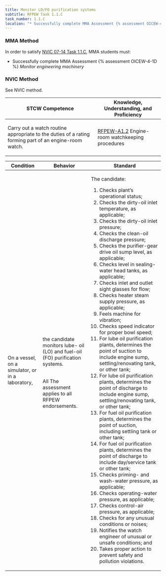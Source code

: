 ```yaml
---
title: Monitor LO/FO purification systems
subtitle: RFPEW Task 1.1.C 
task_number: 1.1.C
location: "* Successfully complete MMA Assessment {% assessment OICEW-4-1D %} *Monitor engineering machinery*" 
---
```



### MMA Method

In order to satisfy  [NVIC 07-14  Task  1.1.C]({{site.baseurl}}/assets/images/nvic-07-14.pdf), MMA students must:

* Successfully complete MMA Assessment {% assessment OICEW-4-1D %} *Monitor engineering machinery*


### NVIC Method

<a onclick="togglevisibility('nvic_methods')" >See NVIC method.</a>

<div id='nvic_methods' class='hide'>

<table>
<thead>
<tr>
<th class='forty'> STCW Competence </th>
<th class='sixty'> Knowledge, Understanding, and Proficiency </th>
</tr>
</thead>




<tbody>
<tr><td markdown='1'>

Carry out a watch routine appropriate to the duties of a rating forming part of an engine-room watch.

</td><td markdown='1'>

[RFPEW-A1.2]({{site.baseurl}}/tables/34.html#RFPEW-A1.2) Engine-room watchkeeping procedures

</td></tr>


</tbody>
</table>


<table>
<thead>
<tr><th class='twenty'>  Condition </th><th class='twenty'> Behavior </th><th  class='sixty'>Standard </th></tr>
</thead>
<tbody >



<tr><td markdown='1'>

On a vessel, on a simulator, or in a laboratory,

</td><td markdown='1'>

the candidate monitors lube- oil (LO) and fuel-oil (FO) purification systems.

<br>

<div class="tooltip">All
<span class="tooltiptext">
The assessment applies to all RFPEW endorsements.
</span>
</div>


</td><td markdown='1'>

The candidate:

1. Checks plant’s operational status;
2. Checks the dirty-oil inlet temperature, as applicable;
3. Checks the dirty-oil inlet pressure;
4. Checks the clean-oil discharge pressure;
5. Checks the purifier-gear drive oil sump level, as applicable;
6. Checks level in sealing-water head tanks, as applicable;
7. Checks inlet and outlet sight glasses for flow;
8. Checks heater steam supply pressure, as applicable;
9. Feels machine for vibration;
10. Checks speed indicator for proper bowl speed;
11. For lube oil purification plants, determines the point of suction to include engine sump, settling/renovating tank, or other tank;
12. For lube oil purification plants, determines the point of discharge to include engine sump, settling/renovating tank, or other tank;
13. For fuel oil purification plants, determines the point of suction, including settling tank or other tank;
14. For fuel oil purification plants, determines the point of discharge to include day/service tank or other tank;
15. Checks priming- and wash-water pressure, as applicable;
16. Checks operating-water pressure, as applicable;
17. Checks control-air pressure, as applicable;
18. Checks for any unusual conditions or noises;
19. Notifies the watch engineer of unusual or unsafe conditions; and
20. Takes proper action to prevent safety and pollution violations.

</td></tr>
</tbody>
</table>
</div>
